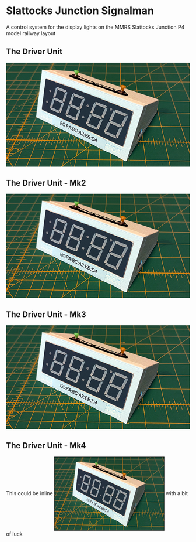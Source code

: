 # Slattocks Junction Signalman
A control system for the display lights on the MMRS Slattocks Junction P4 model railway layout
## The Driver Unit
![Driver unit](https://github.com/WebmasterMMRS/Slattocks_Junction_Signalman/blob/main/driver_unit.png 'The driver unit')

## The Driver Unit - Mk2
![Driver unit](driver_unit.png 'The driver unit')

## The Driver Unit - Mk3
<img src="driver_unit.png" alt="Driver unit"> 

## The Driver Unit - Mk4
This could be inline <img src="driver_unit.png" alt="Driver unit" style="border:1px solid; box-shadow: 5px 5px 5px 10px \#888;" width="300" height="200" align="center"> with a bit of luck
